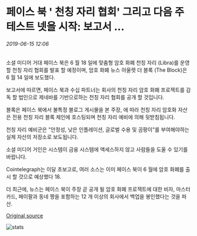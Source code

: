 # 페이스 북 ' 천칭 자리 협회' 그리고 다음 주 테스트 넷을 시작: 보고서 ...

###### 2019-06-15 12:06

소셜 미디어 거대 페이스 북은 6 월 18 일에 맞춤형 암호 화폐 천칭 자리 (Libra)를 운영 할 천칭 자리 협회를 발표 할 예정이며, 암호 화폐 뉴스 아울렛 더 블록 (The Block)은 6 월 14 일에 보도했다.

보고서에 따르면, 페이스 북과 수십 파트너는 회사의 천칭 자리 암호 화폐 프로젝트를 감독 할 법인으로 제네바를 기반으로하는 천칭 자리 협회를 공개 할 것입니다.

블록은 페이스 북에서 불특정 블로그 게시물을 본 주장, 에 따라 천칭 자리 암호화 자산은 전용 천칭 자리 블록 체인에 호스팅되며 천칭 자리 예비에 의해 뒷받침됩니다.

천칭 자리 예비군은 "안정성, 낮은 인플레이션, 글로벌 수용 및 곰팡이"를 부여해야하는 실제 자산의 저장소로 보도됩니다.

소셜 미디어 거인은 시스템이 금융 시스템에 액세스하지 않고 사람들을 도울 수 있기를 바랍니다.

Cointelegraph는 이달 초보고로, 여러 소스는 이미 페이스 북이 6 월에 암호 화폐를 출시 할 것으로 예상했다 18.

더 최근에, 뉴스는 페이스 북이 주장 곧 공개 될 암호 화폐 프로젝트에 대한 비자, 마스터 카드, 페이팔과 동네 짱을 포함하는 12 개 이상의 회사에서 백업을 봉인했다는 것을 파산.

[Original source](https://cointelegraph.com/news/facebook-to-unveil-libra-association-and-launch-testnet-next-week-report)

![stats](https://c.statcounter.com/11760860/0/a89fa40b/1/ "stats")